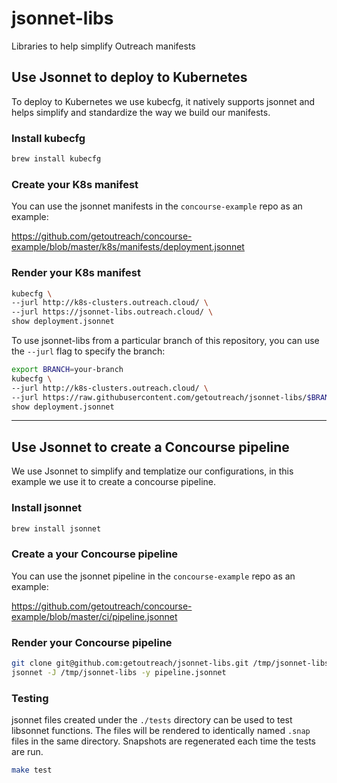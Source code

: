 # jsonnet-libs
Libraries to help simplify Outreach manifests

## Use Jsonnet to deploy to Kubernetes

To deploy to Kubernetes we use kubecfg, it natively supports jsonnet and helps simplify and standardize the way we build our manifests.

### Install kubecfg

```Bash
brew install kubecfg
```

### Create your K8s manifest

You can use the jsonnet manifests in the `concourse-example` repo as an example:

https://github.com/getoutreach/concourse-example/blob/master/k8s/manifests/deployment.jsonnet

### Render your K8s manifest

```Bash
kubecfg \
--jurl http://k8s-clusters.outreach.cloud/ \
--jurl https://jsonnet-libs.outreach.cloud/ \
show deployment.jsonnet
```

To use jsonnet-libs from a particular branch of this repository, you can use the `--jurl` flag to specify the branch:

```Bash
export BRANCH=your-branch
kubecfg \
--jurl http://k8s-clusters.outreach.cloud/ \
--jurl https://raw.githubusercontent.com/getoutreach/jsonnet-libs/$BRANCH \
show deployment.jsonnet
```

***

## Use Jsonnet to create a Concourse pipeline

We use Jsonnet to simplify and templatize our configurations, in this example we use it to create a concourse pipeline.

### Install jsonnet

```Bash
brew install jsonnet
```

### Create a your Concourse pipeline

You can use the jsonnet pipeline in the `concourse-example` repo as an example:

https://github.com/getoutreach/concourse-example/blob/master/ci/pipeline.jsonnet

### Render your Concourse pipeline

```Bash
git clone git@github.com:getoutreach/jsonnet-libs.git /tmp/jsonnet-libs
jsonnet -J /tmp/jsonnet-libs -y pipeline.jsonnet
```

### Testing
jsonnet files created under the `./tests` directory can be used to test libsonnet functions. The files will be rendered to identically named `.snap` files in the same directory.
Snapshots are regenerated each time the tests are run.
```sh
make test
```
